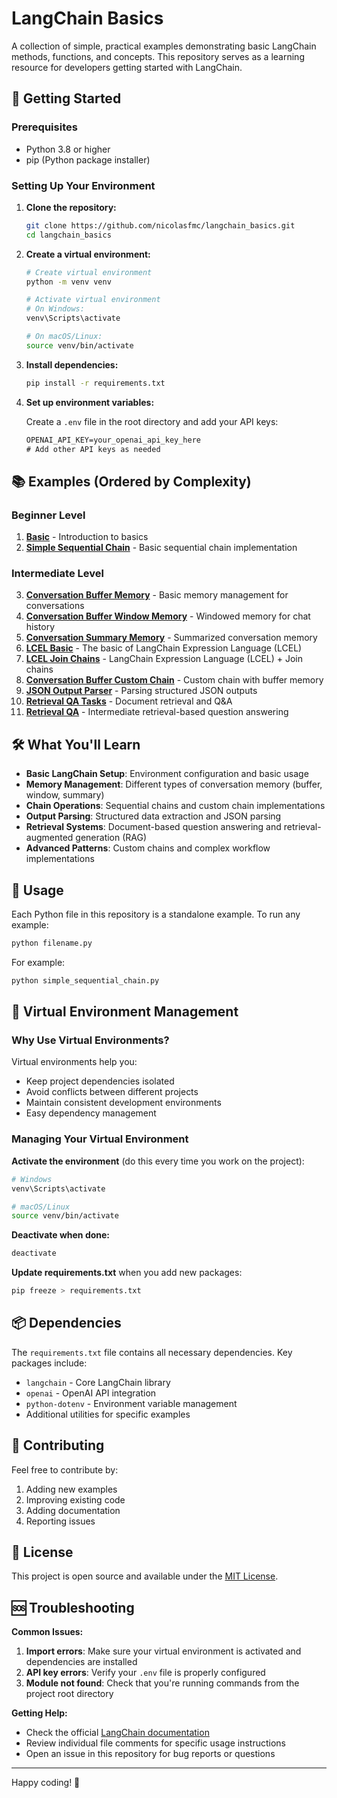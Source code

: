 # LangChain Basics

A collection of simple, practical examples demonstrating basic LangChain methods, functions, and concepts. This repository serves as a learning resource for developers getting started with LangChain.

## 🚀 Getting Started

### Prerequisites

- Python 3.8 or higher
- pip (Python package installer)

### Setting Up Your Environment

1. **Clone the repository:**

   ```bash
   git clone https://github.com/nicolasfmc/langchain_basics.git
   cd langchain_basics
   ```

2. **Create a virtual environment:**

   ```bash
   # Create virtual environment
   python -m venv venv
   
   # Activate virtual environment
   # On Windows:
   venv\Scripts\activate
   
   # On macOS/Linux:
   source venv/bin/activate
   ```

3. **Install dependencies:**

   ```bash
   pip install -r requirements.txt
   ```

4. **Set up environment variables:**

   Create a `.env` file in the root directory and add your API keys:

   ```txt
   OPENAI_API_KEY=your_openai_api_key_here
   # Add other API keys as needed
   ```

## 📚 Examples (Ordered by Complexity)

### Beginner Level

1. **[Basic](./basic.py)** - Introduction to basics
2. **[Simple Sequential Chain](./simple_sequential_chain.py)** - Basic sequential chain implementation

### Intermediate Level

3. **[Conversation Buffer Memory](./conversation_buffer_memory.py)** - Basic memory management for conversations
4. **[Conversation Buffer Window Memory](./conversation_buffer_window_memory.py)** - Windowed memory for chat history
5. **[Conversation Summary Memory](./conversation_summary_memory.py)** - Summarized conversation memory
6. **[LCEL Basic](./lcel_basic.py)** - The basic of LangChain Expression Language (LCEL)
7. **[LCEL Join Chains](./lcel_join_chains.py)** - LangChain Expression Language (LCEL) + Join chains
8. **[Conversation Buffer Custom Chain](./conversation_buffer_custom_chain.py)** - Custom chain with buffer memory
9. **[JSON Output Parser](./json_output_parser.py)** - Parsing structured JSON outputs
10. **[Retrieval QA Tasks](./retrieval_qa_tasks.pdf.py)** - Document retrieval and Q&A
11. **[Retrieval QA](./retrieval_qa.py)** - Intermediate retrieval-based question answering

## 🛠️ What You'll Learn

- **Basic LangChain Setup**: Environment configuration and basic usage
- **Memory Management**: Different types of conversation memory (buffer, window, summary)
- **Chain Operations**: Sequential chains and custom chain implementations
- **Output Parsing**: Structured data extraction and JSON parsing
- **Retrieval Systems**: Document-based question answering and retrieval-augmented generation (RAG)
- **Advanced Patterns**: Custom chains and complex workflow implementations

## 📖 Usage

Each Python file in this repository is a standalone example. To run any example:

```bash
python filename.py
```

For example:

```bash
python simple_sequential_chain.py
```

## 🔧 Virtual Environment Management

### Why Use Virtual Environments?

Virtual environments help you:

- Keep project dependencies isolated
- Avoid conflicts between different projects
- Maintain consistent development environments
- Easy dependency management

### Managing Your Virtual Environment

**Activate the environment** (do this every time you work on the project):

```bash
# Windows
venv\Scripts\activate

# macOS/Linux
source venv/bin/activate
```

**Deactivate when done:**

```bash
deactivate
```

**Update requirements.txt** when you add new packages:

```bash
pip freeze > requirements.txt
```

## 📦 Dependencies

The `requirements.txt` file contains all necessary dependencies. Key packages include:

- `langchain` - Core LangChain library
- `openai` - OpenAI API integration
- `python-dotenv` - Environment variable management
- Additional utilities for specific examples

## 🤝 Contributing

Feel free to contribute by:

1. Adding new examples
2. Improving existing code
3. Adding documentation
4. Reporting issues

## 📄 License

This project is open source and available under the [MIT License](LICENSE).

## 🆘 Troubleshooting

**Common Issues:**

1. **Import errors**: Make sure your virtual environment is activated and dependencies are installed
2. **API key errors**: Verify your `.env` file is properly configured
3. **Module not found**: Check that you're running commands from the project root directory

**Getting Help:**

- Check the official [LangChain documentation](https://docs.langchain.com/)
- Review individual file comments for specific usage instructions
- Open an issue in this repository for bug reports or questions

---

Happy coding! 🚀
